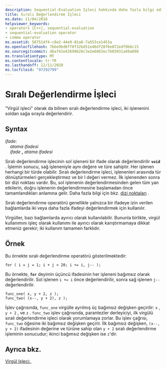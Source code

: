 ```yaml
---
description: Sequential-Evaluation Işleci hakkında daha fazla bilgi edinin
title: Sıralı Değerlendirme İşleci
ms.date: 11/04/2016
helpviewer_keywords:
- operators [C++], sequential-evaluation
- sequential-evaluation operator
- comma operator
ms.assetid: 587514f4-c8e2-44e9-81a8-7a553ce1453a
ms.openlocfilehash: 7bbe9bd6f70f32bd51e46df28f6e072edf9b6c15
ms.sourcegitcommit: d6af41e42699628c3e2e6063ec7b03931a49a098
ms.translationtype: MT
ms.contentlocale: tr-TR
ms.lasthandoff: 12/11/2020
ms.locfileid: "97292799"
---
```

# <a name="sequential-evaluation-operator"></a>Sıralı Değerlendirme İşleci

"Virgül işleci" olarak da bilinen sıralı değerlendirme işleci, iki işlenenini soldan sağa sırayla değerlendirir.

## <a name="syntax"></a>Syntax

*ifade*:<br/>
&nbsp;&nbsp;&nbsp;&nbsp;*atama ifadesi*<br/>
&nbsp;&nbsp;&nbsp;&nbsp;*ifade* **,** *atama ifadesi*

Sıralı değerlendirme işlecinin sol işleneni bir ifade olarak değerlendirilir **`void`** . İşlemin sonucu, sağ işleneniyle aynı değere ve türe sahiptir. Her işlenen herhangi bir türde olabilir. Sıralı değerlendirme işleci, işlenenleri arasında tür dönüştürmeleri gerçekleştirmez ve bir l değeri vermez. İlk işlenenden sonra bir dizi noktası vardır. Bu, sol işlenenin değerlendirmesinden gelen tüm yan etkilerin, doğru işlenenin değerlendirmesine başlamadan önce tamamlandıkları anlamına gelir. Daha fazla bilgi için bkz. [dizi noktaları](../c-language/c-sequence-points.md) .

Sıralı değerlendirme operatörü genellikle yalnızca bir ifadeye izin verilen bağlamlarda iki veya daha fazla ifadeyi değerlendirmek için kullanılır.

Virgüller, bazı bağlamlarda ayırıcı olarak kullanılabilir. Bununla birlikte, virgül kullanımını işleç olarak kullanımı ile ayırıcı olarak karıştırmamaya dikkat etmeniz gerekir; iki kullanım tamamen farklıdır.

## <a name="example"></a>Örnek

Bu örnekte sıralı değerlendirme operatörü gösterilmektedir:

```
for ( i = j = 1; i + j < 20; i += i, j-- );
```

Bu örnekte, **`for`** deyimin üçüncü ifadesinin her işleneni bağımsız olarak değerlendirilir. Sol işlenen `i += i` önce değerlendirilir, sonra sağ işlenen `j--` değerlendirilir.

```
func_one( x, y + 2, z );
func_two( (x--, y + 2), z );
```

İşlev çağrısında, `func_one` virgülle ayrılmış üç bağımsız değişken geçirilir: `x` , `y + 2` , ve `z` . `func_two` işlev çağrısında, parantezler derleyiciyi, ilk virgülü sıralı değerlendirme işleci olarak yorumlamaya zorlar. Bu işlev çağrısı, `func_two` öğesine iki bağımsız değişken geçirir. İlk bağımsız değişken, `(x--, y + 2)` ifadesinin değerine ve türüne sahip olan `y + 2` sıralı değerlendirme işleminin sonucudur; ikinci bağımsız değişken ise `z`'dir.

## <a name="see-also"></a>Ayrıca bkz.

[Virgül Işleci:,](../cpp/comma-operator.md)
